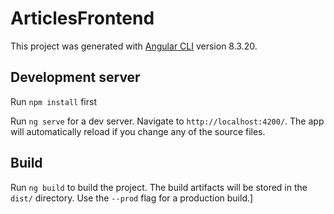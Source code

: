 # ArticlesFrontend

This project was generated with [Angular CLI](https://github.com/angular/angular-cli) version 8.3.20.

## Development server
Run `npm install` first

Run `ng serve` for a dev server. Navigate to `http://localhost:4200/`. The app will automatically reload if you change any of the source files.

## Build

Run `ng build` to build the project. The build artifacts will be stored in the `dist/` directory. Use the `--prod` flag for a production build.]
